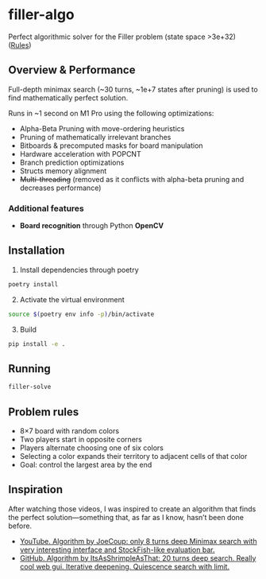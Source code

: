# filler-algo

Perfect algorithmic solver for the Filler problem (state space >3e+32) ([Rules](#filler-problem-rules))

## Overview & Performance

Full-depth minimax search (~30 turns, ~1e+7 states after pruning) is used to find mathematically perfect solution.

Runs in ~1 second on M1 Pro using the following optimizations:

- Alpha-Beta Pruning with move-ordering heuristics
- Pruning of mathematically irrelevant branches
- Bitboards & precomputed masks for board manipulation
- Hardware acceleration with POPCNT
- Branch prediction optimizations
- Structs memory alignment
- ~~Multi-threading~~ (removed as it conflicts with alpha-beta pruning and decreases performance)

### Additional features

- **Board recognition** through Python **OpenCV**

## Installation

1. Install dependencies through poetry

```bash
poetry install
```

2. Activate the virtual environment

```bash
source $(poetry env info -p)/bin/activate
```

3. Build

```bash
pip install -e .
```

## Running

```bash
filler-solve
```

## Problem rules

- 8×7 board with random colors
- Two players start in opposite corners
- Players alternate choosing one of six colors
- Selecting a color expands their territory to adjacent cells of that color
- Goal: control the largest area by the end

## Inspiration

After watching those videos, I was inspired to create an algorithm that finds the perfect solution—something that, as
far as I know, hasn’t been done before.

- [YouTube. Algorithm by JoeCoup: only 8 turns deep Minimax search with very interesting interface and StockFish-like evaluation bar.](https://www.youtube.com/watch?v=7EH1QzzXKM0)
- [GitHub. Algorithm by ItsAsShrimpleAsThat: 20 turns deep search. Really cool web gui. Iterative deepening. Quiescence search with limit.](https://github.com/ItsAsShrimpleAsThat/FillerSolver)

